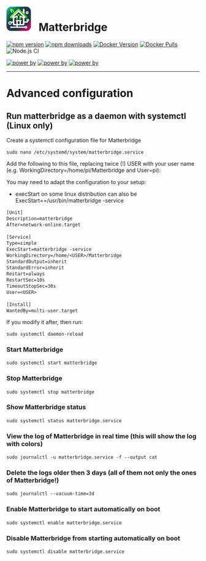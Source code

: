 # <img src="https://github.com/Luligu/matterbridge/blob/main/frontend/public/matterbridge%2064x64.png" alt="Matterbridge Logo" width="64px" height="64px">&nbsp;&nbsp;&nbsp;Matterbridge

[![npm version](https://img.shields.io/npm/v/matterbridge.svg)](https://www.npmjs.com/package/matterbridge)
[![npm downloads](https://img.shields.io/npm/dt/matterbridge.svg)](https://www.npmjs.com/package/matterbridge)
[![Docker Version](https://img.shields.io/docker/v/luligu/matterbridge?label=docker%20version&sort=semver)](https://hub.docker.com/r/luligu/matterbridge)
[![Docker Pulls](https://img.shields.io/docker/pulls/luligu/matterbridge.svg)](https://hub.docker.com/r/luligu/matterbridge)
![Node.js CI](https://github.com/Luligu/matterbridge/actions/workflows/build.yml/badge.svg)

[![power by](https://img.shields.io/badge/powered%20by-matter--history-blue)](https://www.npmjs.com/package/matter-history)
[![power by](https://img.shields.io/badge/powered%20by-node--ansi--logger-blue)](https://www.npmjs.com/package/node-ansi-logger)
[![power by](https://img.shields.io/badge/powered%20by-node--persist--manager-blue)](https://www.npmjs.com/package/node-persist-manager)

---

# Advanced configuration

## Run matterbridge as a daemon with systemctl (Linux only)

Create a systemctl configuration file for Matterbridge

```
sudo nano /etc/systemd/system/matterbridge.service
```

Add the following to this file, replacing twice (!) USER with your user name (e.g. WorkingDirectory=/home/pi/Matterbridge and User=pi):

You may need to adapt the configuration to your setup:
 - execStart on some linux distribution can also be ExecStart==/usr/bin/matterbridge -service

```
[Unit]
Description=matterbridge
After=network-online.target

[Service]
Type=simple
ExecStart=matterbridge -service
WorkingDirectory=/home/<USER>/Matterbridge
StandardOutput=inherit
StandardError=inherit
Restart=always
RestartSec=10s
TimeoutStopSec=30s
User=<USER>

[Install]
WantedBy=multi-user.target
```

If you modify it after, then run:

```
sudo systemctl daemon-reload
```

### Start Matterbridge

```
sudo systemctl start matterbridge
```

### Stop Matterbridge

```
sudo systemctl stop matterbridge
```

### Show Matterbridge status

```
sudo systemctl status matterbridge.service
```

### View the log of Matterbridge in real time (this will show the log with colors)

```
sudo journalctl -u matterbridge.service -f --output cat
```

### Delete the logs older then 3 days (all of them not only the ones of Matterbridge!)

```
sudo journalctl --vacuum-time=3d
```

### Enable Matterbridge to start automatically on boot

```
sudo systemctl enable matterbridge.service
```

### Disable Matterbridge from starting automatically on boot

```
sudo systemctl disable matterbridge.service
```
